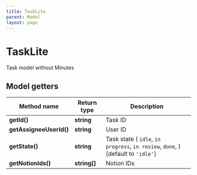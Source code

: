 ```yaml
---
title: TaskLite
parent: Model
layout: page
---
```


# TaskLite

Task model without Minutes

## Model getters

Method name | Return type | Description
------------ | ------------- | -------------
**getId()** | **string** | Task ID
**getAssigneeUserId()** | **string** | User ID
**getState()** | **string** | Task state ( `idle`, `in progress`, `in review`, `done`, )  [default to `'idle'`]
**getNotionIds()** | **string[]** | Notion IDs

